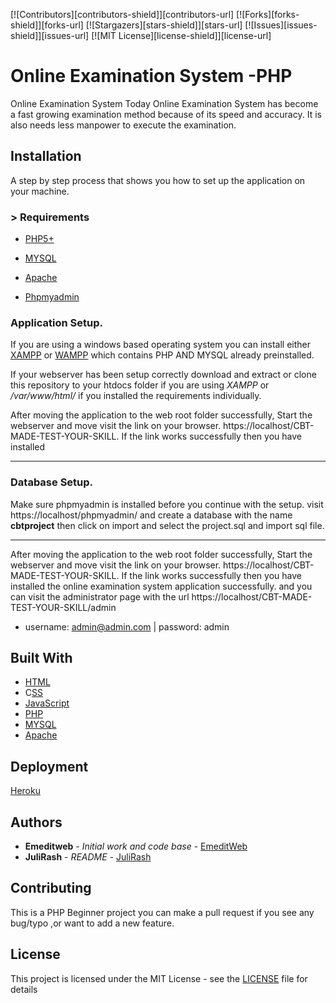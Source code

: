 
[![Contributors][contributors-shield]][contributors-url]
[![Forks][forks-shield]][forks-url]
[![Stargazers][stars-shield]][stars-url]
[![Issues][issues-shield]][issues-url]
[![MIT License][license-shield]][license-url]

# Online Examination System -PHP

Online Examination System Today Online Examination System has become a fast growing examination method because of its speed and accuracy. It is also needs less manpower to execute the examination. 

## Installation

A step by step process that shows you how to set up  the application on your machine.

### > Requirements
* [PHP5+](https://php.net)

* [MYSQL](https://mysql.com)

* [Apache](https://apache.org)

* [Phpmyadmin](httos://phpmyadmin.net)


### Application Setup.

If you are using a windows based operating system you can install either [XAMPP](https://www.apachefriends.org/index.html) or [WAMPP](https://www.wampserver.com/en/) which contains PHP AND MYSQL already preinstalled.

If your webserver has been setup correctly download and extract or clone this repository to your htdocs folder if you are using *XAMPP* or */var/www/html/* if you installed the requirements individually.

After moving the application to the web root folder successfully, Start the webserver and move visit the link on your browser. https://localhost/CBT-MADE-TEST-YOUR-SKILL. If the link works successfully then you have installed

____
### Database Setup.

Make sure phpmyadmin is installed before you continue with the setup. visit https://localhost/phpmyadmin/ and create a database with the name **cbtproject** then click on import and select the project.sql and import sql file.

_______________________________________________

After moving the application to the web root folder successfully, Start the webserver and move visit the link on your browser. https://localhost/CBT-MADE-TEST-YOUR-SKILL. If the link works successfully then you have installed the online examination system application successfully. and you can visit the administrator page with the url https://localhost/CBT-MADE-TEST-YOUR-SKILL/admin 
* username: admin@admin.com  | password: admin

## Built With
* [HTML](https://en.wikipedia.org/wiki/HTML)
* C[SS](https://en.wikipedia.org/wiki/CSS)
* [JavaScript](https://en.wikipedia.org/wiki/JavaScript)
* [PHP](https://php,net)
* [MYSQL](https://mysql.com)
* [Apache](https://apache.org)


## Deployment

[Heroku](https://scotch.io/@phalconVee/deploying-a-php-and-mysql-web-app-with-heroku)


## Authors

* **Emeditweb** - *Initial work and code base* - [EmeditWeb](https://github.com/Emeditweb)
* **JuliRash** - *README* - [JuliRash](https://github.com/JuliRasgh)

## Contributing

This is a PHP Beginner project you can make a pull request if you see any bug/typo ,or want to add a new feature.


## License

This project is licensed under the MIT License - see the [LICENSE](LICENSE) file for details
